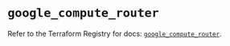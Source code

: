 # `google_compute_router`

Refer to the Terraform Registry for docs: [`google_compute_router`](https://registry.terraform.io/providers/hashicorp/google/6.13.0/docs/resources/compute_router).
